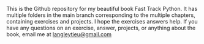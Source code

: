 This is the Github repository for my beautiful book Fast Track Python. It has multiple folders in the main branch corresponding to the multiple chapters, containing exercises and projects. 
I hope the exercises answers help.
If you have any questions on an exercise, answer, projects, or anything about the book, email me at langleytieu@gmail.com
